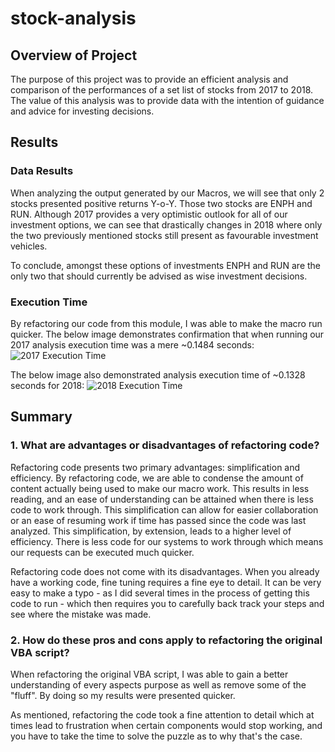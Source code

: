 # stock-analysis

## Overview of Project

The purpose of this project was to provide an efficient analysis and comparison of the performances of a set list of stocks from 2017 to 2018. The value of this analysis was to provide data with the intention of guidance and advice for investing decisions. 

## Results

### Data Results

When analyzing the output generated by our Macros, we will see that only 2 stocks presented positive returns Y-o-Y. Those two stocks are ENPH and RUN. Although 2017 provides a very optimistic outlook for all of our investment options, we can see that drastically changes in 2018 where only the two previously mentioned stocks still present as favourable investment vehicles. 

To conclude, amongst these options of investments ENPH and RUN are the only two that should currently be advised as wise investment decisions.

### Execution Time

By refactoring our code from this module, I was able to make the macro run quicker. The below image demonstrates confirmation that when running our 2017 analysis execution time was a mere ~0.1484 seconds:
![2017 Execution Time](https://github.com/SavFidani/stock-analysis/commit/b7068f0b849ff866c88ccaf55cd8f4fdc95404f4)

The below image also demonstrated analysis execution time of ~0.1328 seconds for 2018:
![2018 Execution Time](https://github.com/SavFidani/stock-analysis/commit/b7068f0b849ff866c88ccaf55cd8f4fdc95404f4)

## Summary
### 1. What are advantages or disadvantages of refactoring code?

Refactoring code presents two primary advantages: simplification and efficiency. By refactoring code, we are able to condense the amount of content actually being used to make our macro work. This results in less reading, and an ease of understanding can be attained when there is less code to work through. This simplification can allow for easier collaboration or an ease of resuming work if time has passed since the code was last analyzed. This simplification, by extension, leads to a higher level of efficiency. There is less code for our systems to work through which means our requests can be executed much quicker. 

Refactoring code does not come with its disadvantages. When you already have a working code, fine tuning requires a fine eye to detail. It can be very easy to make a typo - as I did several times in the process of getting this code to run - which then requires you to carefully back track your steps and see where the mistake was made. 

### 2. How do these pros and cons apply to refactoring the original VBA script?

When refactoring the original VBA script, I was able to gain a better understanding of every aspects purpose as well as remove some of the "fluff". By doing so my results were presented quicker.

As mentioned, refactoring the code took a fine attention to detail which at times lead to frustration when certain components would stop working, and you have to take the time to solve the puzzle as to why that's the case.

